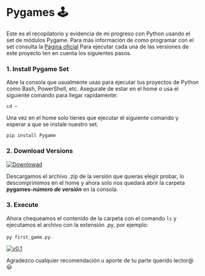# Pygames 🕹
Este es el recopilatorio y evidencia de mi progreso con Python usando el set de módulos Pygame.
Para más información de como programar con el set consulta la [Página oficial](https://www.pygame.org/ "Página oficial")
Para ejecutar cada una de las versiones de este proyecto ten en cuenta los siguientes pasos.
### 1. Install Pygame Set
Abre la consola que usualmente usas para ejecutar tus proyectos de Python como Bash, PowerShell, etc.
Asegurate de estar en el home o usa el siguiente comando para llegar rapidamente:

`cd ~`

Una vez en el home solo tienes que ejecutar el siguiente comando y esperar a que se instale nuestro set.

`pip install Pygame`
### 2. Download Versions
[![Downlowad](https://imgur.com/fTliwqi "Downlowad")](http://i.imgur.com/fTliwqi.png "Downlowad")

Descargamos el archivo .zip de la versión que quieras elegir probar, lo descomprimimos en el home y ahora solo nos quedará abrir la carpeta **pygames-*número de versión*** en la consola.
### 3. Execute
Ahora chequeamos el contenido de la carpeta con el comando `ls` y ejecutamos el archivo con la extensión .py, por ejemplo:

`py first_game.py`.

[![v0.1](https://imgur.com/UfsYca9 "v0.1")](https://i.imgur.com/UfsYca9.gifv "v0.1")

Agradezco cualquier recomendación u aporte de tu parte querido lector@ 😃